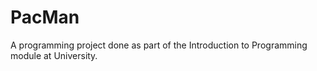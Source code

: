 # PacMan

A programming project done as part of the Introduction to Programming module at University.
